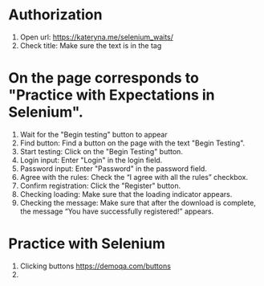 # Authorization

1. Open url: <https://kateryna.me/selenium_waits/>
2. Check title: Make sure the text is in the tag

# On the page corresponds to "Practice with Expectations in Selenium".

1. Wait for the "Begin testing" button to appear
2. Find button: Find a button on the page with the text "Begin Testing".
3. Start testing: Click on the "Begin Testing" button.
4. Login input: Enter "Login" in the login field.
5. Password input: Enter "Password" in the password field.
6. Agree with the rules: Check the “I agree with all the rules” checkbox.
7. Confirm registration: Click the "Register" button.
8. Checking loading: Make sure that the loading indicator appears.
9. Checking the message: Make sure that after the download is complete, the message “You have successfully registered!” appears.

# Practice with Selenium
1. Clicking buttons https://demoqa.com/buttons
2. 

